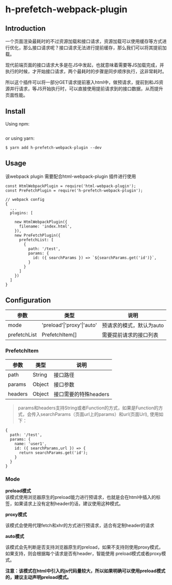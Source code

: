 # h-prefetch-webpack-plugin

## Introduction

一个页面渲染最耗时的不过资源加载和接口请求，资源加载可以使用缓存等方式进行优化，那么接口请求呢？接口请求无法进行提前缓存，那么我们可以将其提前加载。

现代前端页面的接口请求大多是在JS中发起，也就意味着需要等JS加载完成，并执行的时候，才开始接口请求，两个最耗时的步骤是同步顺序执行，这非常耗时。

所以这个插件可以将一部分GET请求提前塞入html中，做预请求，提前到和JS资源并行请求，等JS开始执行时，可以直接使用提前请求到的接口数据，从而提升页面性能。

## Install

Using npm:

```$ npm install --save-dev h-prefetch-webpack-plugin

```

or using yarn:

```$ yarn add h-prefetch-webpack-plugin --dev```

## Usage

该webpack plugin 需要配合html-webpack-plugin 插件进行使用

```
const HtmlWebpackPlugin = require('html-webpack-plugin');
const PreFetchPlugin = require('h-prefetch-webpack-plugin'); 

// webpack config
{
  ...
  plugins: [

    new HtmlWebpackPlugin({
      filename: 'index.html',
    }),
    new PreFetchPlugin({
      prefetchList: [
        {
          path: '/test',
          params: {
            id: ({ searchParams }) => `${searchParams.get('id')}`,
          }
        }
      ]
    })
  ]
}
```

## Configuration

| 参数 | 类型 | 说明 |
| --- | --- | --- |
| mode|'preload'\|'proxy'\|'auto'| 预请求的模式，默认为auto|
| prefetchList  |  PrefetchItem[] | 需要提前请求的接口列表 |

### PrefetchItem

| 参数 | 类型 | 说明 |
| --- | --- | --- |
| path  |  String | 接口路径 |
| params  |  Object | 接口参数 |
| headers  |  Object | 接口需要的特殊headers |

> params和headers支持String或者Function的方式，如果是Function的方式，会传入searchParams（页面url上的params）和url(页面Url), 使用如下：

```
{
  path: '/test',
  params: {
    name: 'user1',
    id: ({ searchParams,url }) => {
      return searchParams.get('id');
    }
  }
}
```


### Mode
**preload模式**  
该模式使用浏览器原生的preload能力进行预请求，也就是会在html中插入<link ref="preload">的标签，如果请求上没有定制header的话，建议使用这种模式。

**proxy模式**

该模式会使用代理fetch和xhr的方式进行预请求，适合有定制header的请求

**auto模式**

该模式会先判断是否支持浏览器原生的preload，如果不支持则使用proxy模式，如果支持，则会根据每个请求是否有header，智能使用
preload模式或者proxy模式。

**注意：该模式在html中引入的js代码量较大，所以如果明确可以使用preload模式的，建议主动声明preload模式。**